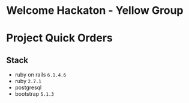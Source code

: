 # Welcome Hackaton - Yellow Group

# Project Quick Orders

## Stack

- ruby on rails ``6.1.4.6``
- ruby ``2.7.1``
- postgresql
- bootstrap ``5.1.3``

